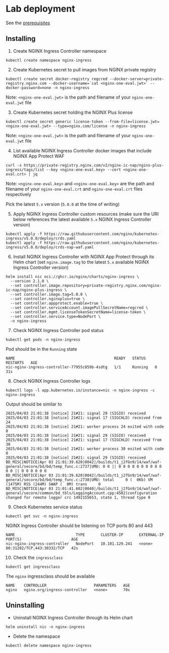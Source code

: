 # Lab deployment

See the [prerequisites](/README.md#getting-started)

## Installing

1. Create NGINX Ingress Controller namespace

```code
kubectl create namespace nginx-ingress
```

2. Create Kubernetes secret to pull images from NGINX private registry

```code
kubectl create secret docker-registry regcred --docker-server=private-registry.nginx.com --docker-username=`cat <nginx-one-eval.jwt>` --docker-password=none -n nginx-ingress
```

Note: `<nginx-one-eval.jwt>` is the path and filename of your `nginx-one-eval.jwt` file

3. Create Kubernetes secret holding the NGINX Plus license

```code
kubectl create secret generic license-token --from-file=license.jwt=<nginx-one-eval.jwt> --type=nginx.com/license -n nginx-ingress
```

Note: `<nginx-one-eval.jwt>` is the path and filename of your `nginx-one-eval.jwt` file

4. List available NGINX Ingress Controller docker images that include NGINX App Protect WAF

```code
curl -s https://private-registry.nginx.com/v2/nginx-ic-nap/nginx-plus-ingress/tags/list --key <nginx-one-eval.key> --cert <nginx-one-eval.crt> | jq
```

Note: `<nginx-one-eval.key>` and `<nginx-one-eval.key>` are the path and filename of your `nginx-one-eval.crt` and `nginx-one-eval.crt` files respectively

Pick the latest `5.x` version (`5.0.0` at the time of writing)

5. Apply NGINX Ingress Controller custom resources (make sure the URI below references the latest available `5.x` NGINX Ingress Controller version)

```code
kubectl apply -f https://raw.githubusercontent.com/nginx/kubernetes-ingress/v5.0.0/deploy/crds.yaml
kubectl apply -f https://raw.githubusercontent.com/nginx/kubernetes-ingress/v5.0.0/deploy/crds-nap-waf.yaml
```

6. Install NGINX Ingress Controller with NGINX App Protect through its Helm chart (set `nginx.image.tag` to the latest `5.x` available NGINX Ingress Controller version)

```code
helm install nic oci://ghcr.io/nginx/charts/nginx-ingress \
  --version 2.1.0 \
  --set controller.image.repository=private-registry.nginx.com/nginx-ic-nap/nginx-plus-ingress \
  --set controller.image.tag=5.0.0 \
  --set controller.nginxplus=true \
  --set controller.appprotect.enable=true \
  --set controller.serviceAccount.imagePullSecretName=regcred \
  --set controller.mgmt.licenseTokenSecretName=license-token \
  --set controller.service.type=NodePort \
  -n nginx-ingress
```

7. Check NGINX Ingress Controller pod status

```code
kubectl get pods -n nginx-ingress
```

Pod should be in the `Running` state

```code
NAME                                            READY   STATUS    RESTARTS   AGE
nic-nginx-ingress-controller-77955c859b-4sdtg   1/1     Running   0          31s
```

8. Check NGINX Ingress Controller logs

```code
kubectl logs -l app.kubernetes.io/instance=nic -n nginx-ingress -c nginx-ingress
```

Output should be similar to

```code
2025/04/03 21:01:38 [notice] 21#21: signal 29 (SIGIO) received
2025/04/03 21:01:38 [notice] 21#21: signal 17 (SIGCHLD) received from 24
2025/04/03 21:01:38 [notice] 21#21: worker process 24 exited with code 0
2025/04/03 21:01:38 [notice] 21#21: signal 29 (SIGIO) received
2025/04/03 21:01:38 [notice] 21#21: signal 17 (SIGCHLD) received from 30
2025/04/03 21:01:38 [notice] 21#21: worker process 30 exited with code 0
2025/04/03 21:01:38 [notice] 21#21: signal 29 (SIGIO) received
BD_MISC|NOTICE|Apr 03 21:01:39.620|0042|/builds/t1_j2fGn9/14/waf/waf-general/secore/bd/bd/temp_func.c:2737|UMU: 0 0 || 0 0 0 0 0 0 0 0 0 0 0 0 || 0 0 0 0 0 0 
BD_MISC|NOTICE|Apr 03 21:01:39.620|0042|/builds/t1_j2fGn9/14/waf/waf-general/secore/bd/bd/temp_func.c:2738|UMU: total     0 (  0Kb) VM (1475M) RSS (244M) SWAP (  0M) trans     0
BD_MISC|NOTICE|Apr 03 21:01:41.602|0040|/builds/t1_j2fGn9/14/waf/waf-general/secore/common/bd_tbls/LoggingAccount.cpp:4582|configuration changed for remote logger crc 1492155653, state 1, thread type 0
```

9. Check Kubernetes service status

```code
kubectl get svc -n nginx-ingress
```

NGINX Ingress Controller should be listening on TCP ports 80 and 443

```code
NAME                           TYPE       CLUSTER-IP       EXTERNAL-IP   PORT(S)                      AGE
nic-nginx-ingress-controller   NodePort   10.101.129.241   <none>        80:31282/TCP,443:30332/TCP   42s
```

10. Check the `ingressclass`

```code
kubectl get ingressclass
```

The `nginx` ingressclass should be available

```code
NAME    CONTROLLER                     PARAMETERS   AGE
nginx   nginx.org/ingress-controller   <none>       70s
```

## Uninstalling

* Uninstall NGINX Ingress Controller through its Helm chart

```code
helm uninstall nic -n nginx-ingress
```

* Delete the namespace

```code
kubectl delete namespace nginx-ingress
```
